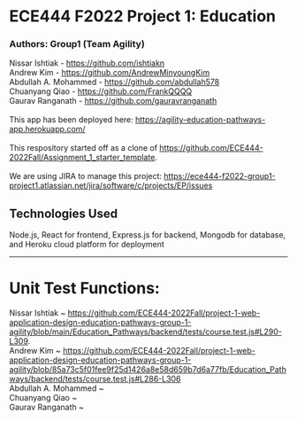 # ECE444 F2022 Project 1: Education
### Authors: Group1 (Team Agility)
Nissar Ishtiak - https://github.com/ishtiakn
<br />Andrew Kim - https://github.com/AndrewMinyoungKim
<br />Abdullah A. Mohammed - https://github.com/abdullah578
<br />Chuanyang Qiao - https://github.com/FrankQQQQ
<br />Gaurav Ranganath - https://github.com/gauravranganath
<br /><br />
This app has been deployed here: https://agility-education-pathways-app.herokuapp.com/
<br /><br />
This respository started off as a clone of https://github.com/ECE444-2022Fall/Assignment_1_starter_template.
<br /><br />
We are using JIRA to manage this project: https://ece444-f2022-group1-project1.atlassian.net/jira/software/c/projects/EP/issues
## Technologies Used
Node.js, React for frontend, Express.js for backend, Mongodb for database, and Heroku cloud platform for deployment

-----
# Unit Test Functions:
Nissar Ishtiak ~ https://github.com/ECE444-2022Fall/project-1-web-application-design-education-pathways-group-1-agility/blob/main/Education_Pathways/backend/tests/course.test.js#L290-L309.
<br />Andrew Kim ~ https://github.com/ECE444-2022Fall/project-1-web-application-design-education-pathways-group-1-agility/blob/85a73c5f01fee9f25d1426a8e58d659b7d6a77fb/Education_Pathways/backend/tests/course.test.js#L286-L306
<br />Abdullah A. Mohammed ~
<br />Chuanyang Qiao ~
<br />Gaurav Ranganath ~

